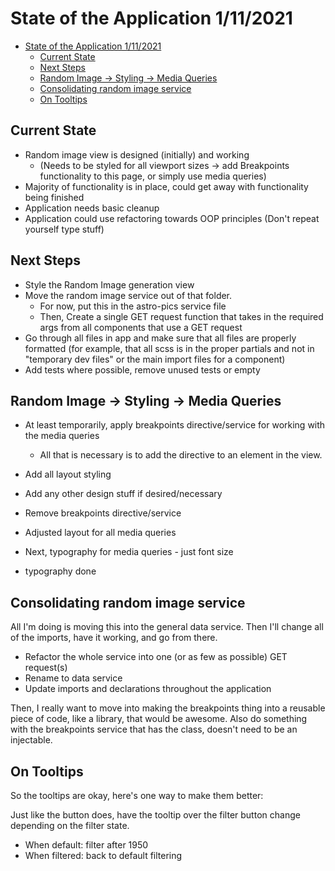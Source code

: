 # State of the Application 1/11/2021

- [State of the Application 1/11/2021](#state-of-the-application-1112021)
  - [Current State](#current-state)
  - [Next Steps](#next-steps)
  - [Random Image -> Styling -> Media Queries](#random-image---styling---media-queries)
  - [Consolidating random image service](#consolidating-random-image-service)
  - [On Tooltips](#on-tooltips)

## Current State

- Random image view is designed (initially) and working
  - (Needs to be styled for all viewport sizes -> add Breakpoints functionality to this page, or simply use media queries)
- Majority of functionality is in place, could get away with functionality being finished
- Application needs basic cleanup
- Application could use refactoring towards OOP principles (Don't repeat yourself type stuff)  

## Next Steps

- Style the Random Image generation view
- Move the random image service out of that folder.
  - For now, put this in the astro-pics service file
  - Then, Create a single GET request function that takes in the required args from all components that use a GET request
- Go through all files in app and make sure that all files are properly formatted (for example, that all scss is in the proper partials and not in "temporary dev files" or the main import files for a component)
- Add tests where possible, remove unused tests or empty

## Random Image -> Styling -> Media Queries

- At least temporarily, apply breakpoints directive/service for working with the media queries
  - All that is necessary is to add the directive to an element in the view.
- Add all layout styling
- Add any other design stuff if desired/necessary
- Remove breakpoints directive/service

- Adjusted layout for all media queries
- Next, typography for media queries - just font size
- typography done

## Consolidating random image service

All I'm doing is moving this into the general data service.
Then I'll change all of the imports, have it working, and go from there.

- Refactor the whole service into one (or as few as possible) GET request(s)
- Rename to data service
- Update imports and declarations throughout the application  

Then, I really want to move into making the breakpoints thing into a reusable piece of code, like a library, that would be awesome.
Also do something with the breakpoints service that has the class, doesn't need to be an injectable.

## On Tooltips

So the tooltips are okay, here's one way to make them better:  

Just like the button does, have the tooltip over the filter button change depending on the filter state.

- When default: filter after 1950
- When filtered: back to default filtering
